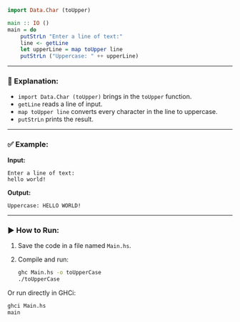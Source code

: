 ```haskell
import Data.Char (toUpper)

main :: IO ()
main = do
    putStrLn "Enter a line of text:"
    line <- getLine
    let upperLine = map toUpper line
    putStrLn ("Uppercase: " ++ upperLine)
```

---

### 🧠 Explanation:

* `import Data.Char (toUpper)` brings in the `toUpper` function.
* `getLine` reads a line of input.
* `map toUpper line` converts every character in the line to uppercase.
* `putStrLn` prints the result.

---

### ✅ Example:

**Input:**

```
Enter a line of text:
hello world!
```

**Output:**

```
Uppercase: HELLO WORLD!
```

---

### ▶️ How to Run:

1. Save the code in a file named `Main.hs`.
2. Compile and run:

   ```bash
   ghc Main.hs -o toUpperCase
   ./toUpperCase
   ```

Or run directly in GHCi:

```bash
ghci Main.hs
main
